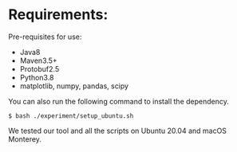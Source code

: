 # Requirements:

Pre-requisites for use:
- Java8
- Maven3.5+
- Protobuf2.5
- Python3.8
- matplotlib, numpy, pandas, scipy

You can also run the following command to install the dependency.
```
$ bash ./experiment/setup_ubuntu.sh
```

We tested our tool and all the scripts on Ubuntu 20.04 and macOS Monterey.